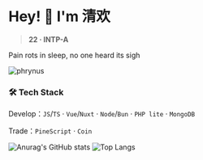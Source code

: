 # **Hey! 👋 I'm 清欢**  

>**22  ·  INTP-A**
>
Pain rots in sleep, no one heard its sigh

![phrynus](https://count.getloli.com/@phrynus?name=phrynus&theme=rule34&padding=4&offset=0&align=center&scale=1&pixelated=1&darkmode=auto)

### **🛠️ Tech Stack**  

Develop：`JS`/`TS` · `Vue`/`Nuxt` · `Node`/`Bun` · `PHP lite` · `MongoDB`

Trade：`PineScript` · `Coin`

![Anurag's GitHub stats](https://github-readme-stats.vercel.app/api?username=phrynus&show_icons=true&hide=issues,contribs&hide_border=true&show_owner=false)
![Top Langs](https://github-readme-stats.vercel.app/api/top-langs/?username=phrynus&layout=compact&hide=HTML&hide_border=true)
